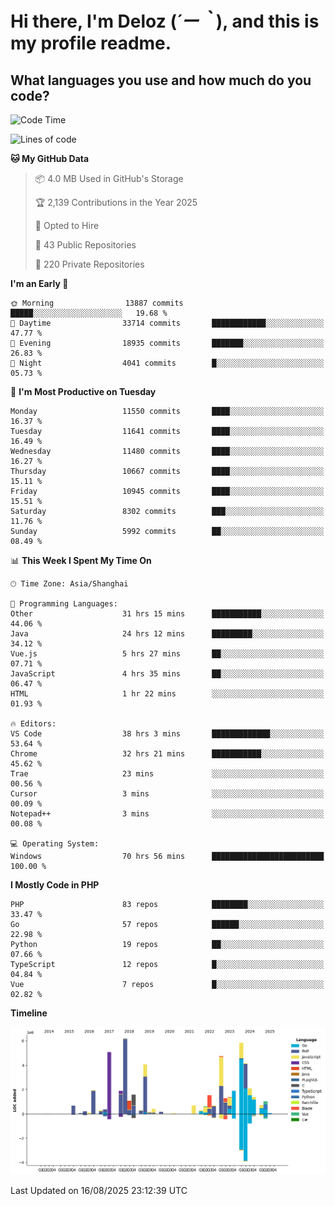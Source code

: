 # **Hi there, I'm Deloz (*´ー｀*), and this is my profile readme.**

## **What languages you use and how much do you code?**

<!--START_SECTION:waka-->
![Code Time](http://img.shields.io/badge/Code%20Time-7%2C165%20hrs%2028%20mins-blue)

![Lines of code](https://img.shields.io/badge/From%20Hello%20World%20I%27ve%20Written-52.7%20million%20lines%20of%20code-blue)

**🐱 My GitHub Data** 

> 📦 4.0 MB Used in GitHub's Storage 
 > 
> 🏆 2,139 Contributions in the Year 2025
 > 
> 💼 Opted to Hire
 > 
> 📜 43 Public Repositories 
 > 
> 🔑 220 Private Repositories 
 > 
**I'm an Early 🐤** 

```text
🌞 Morning                13887 commits       █████░░░░░░░░░░░░░░░░░░░░   19.68 % 
🌆 Daytime                33714 commits       ████████████░░░░░░░░░░░░░   47.77 % 
🌃 Evening                18935 commits       ███████░░░░░░░░░░░░░░░░░░   26.83 % 
🌙 Night                  4041 commits        █░░░░░░░░░░░░░░░░░░░░░░░░   05.73 % 
```
📅 **I'm Most Productive on Tuesday** 

```text
Monday                   11550 commits       ████░░░░░░░░░░░░░░░░░░░░░   16.37 % 
Tuesday                  11641 commits       ████░░░░░░░░░░░░░░░░░░░░░   16.49 % 
Wednesday                11480 commits       ████░░░░░░░░░░░░░░░░░░░░░   16.27 % 
Thursday                 10667 commits       ████░░░░░░░░░░░░░░░░░░░░░   15.11 % 
Friday                   10945 commits       ████░░░░░░░░░░░░░░░░░░░░░   15.51 % 
Saturday                 8302 commits        ███░░░░░░░░░░░░░░░░░░░░░░   11.76 % 
Sunday                   5992 commits        ██░░░░░░░░░░░░░░░░░░░░░░░   08.49 % 
```


📊 **This Week I Spent My Time On** 

```text
🕑︎ Time Zone: Asia/Shanghai

💬 Programming Languages: 
Other                    31 hrs 15 mins      ███████████░░░░░░░░░░░░░░   44.06 % 
Java                     24 hrs 12 mins      █████████░░░░░░░░░░░░░░░░   34.12 % 
Vue.js                   5 hrs 27 mins       ██░░░░░░░░░░░░░░░░░░░░░░░   07.71 % 
JavaScript               4 hrs 35 mins       ██░░░░░░░░░░░░░░░░░░░░░░░   06.47 % 
HTML                     1 hr 22 mins        ░░░░░░░░░░░░░░░░░░░░░░░░░   01.93 % 

🔥 Editors: 
VS Code                  38 hrs 3 mins       █████████████░░░░░░░░░░░░   53.64 % 
Chrome                   32 hrs 21 mins      ███████████░░░░░░░░░░░░░░   45.62 % 
Trae                     23 mins             ░░░░░░░░░░░░░░░░░░░░░░░░░   00.56 % 
Cursor                   3 mins              ░░░░░░░░░░░░░░░░░░░░░░░░░   00.09 % 
Notepad++                3 mins              ░░░░░░░░░░░░░░░░░░░░░░░░░   00.08 % 

💻 Operating System: 
Windows                  70 hrs 56 mins      █████████████████████████   100.00 % 
```

**I Mostly Code in PHP** 

```text
PHP                      83 repos            ████████░░░░░░░░░░░░░░░░░   33.47 % 
Go                       57 repos            ██████░░░░░░░░░░░░░░░░░░░   22.98 % 
Python                   19 repos            ██░░░░░░░░░░░░░░░░░░░░░░░   07.66 % 
TypeScript               12 repos            █░░░░░░░░░░░░░░░░░░░░░░░░   04.84 % 
Vue                      7 repos             █░░░░░░░░░░░░░░░░░░░░░░░░   02.82 % 
```



**Timeline**

![Lines of Code chart](https://raw.githubusercontent.com/deloz/deloz/main/assets/bar_graph.png)


 Last Updated on 16/08/2025 23:12:39 UTC
<!--END_SECTION:waka-->
